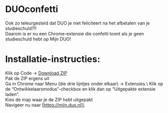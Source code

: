 # DUOconfetti
Ook zo teleurgesteld dat DUO je niet feliciteert na het afbetalen van je studieschuld?!!\
Daarom is er nu een Chrome-extensie die confetti toont als je geen studieschuld hebt op Mijn DUO!

# Installatie-instructies:
Klik op Code -> [Download ZIP](https://github.com/cgnl/DUOconfetti/archive/refs/heads/main.zip)\
Pak de ZIP ergens uit\
Ga in Chrome naar Menu (die drie lijntjes onder elkaar) -> Extensies.\ 
Klik op de “Ontwikkelaarsmodus”-checkbox en klik dan op “Uitgepakte extensie laden”.\
Kies de map waar je de ZIP hebt uitgepakt\
Navigeer nu naar [https://mijn.duo.nl]\
